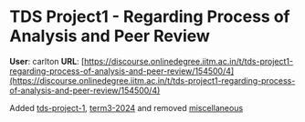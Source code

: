 # TDS Project1 - Regarding Process of Analysis and Peer Review

**User**: carlton
**URL**: [https://discourse.onlinedegree.iitm.ac.in/t/tds-project1-regarding-process-of-analysis-and-peer-review/154500/4](https://discourse.onlinedegree.iitm.ac.in/t/tds-project1-regarding-process-of-analysis-and-peer-review/154500/4)

Added [tds-project-1](/tag/tds-project-1), [term3-2024](/tag/term3-2024) and removed [miscellaneous](/tag/miscellaneous)
